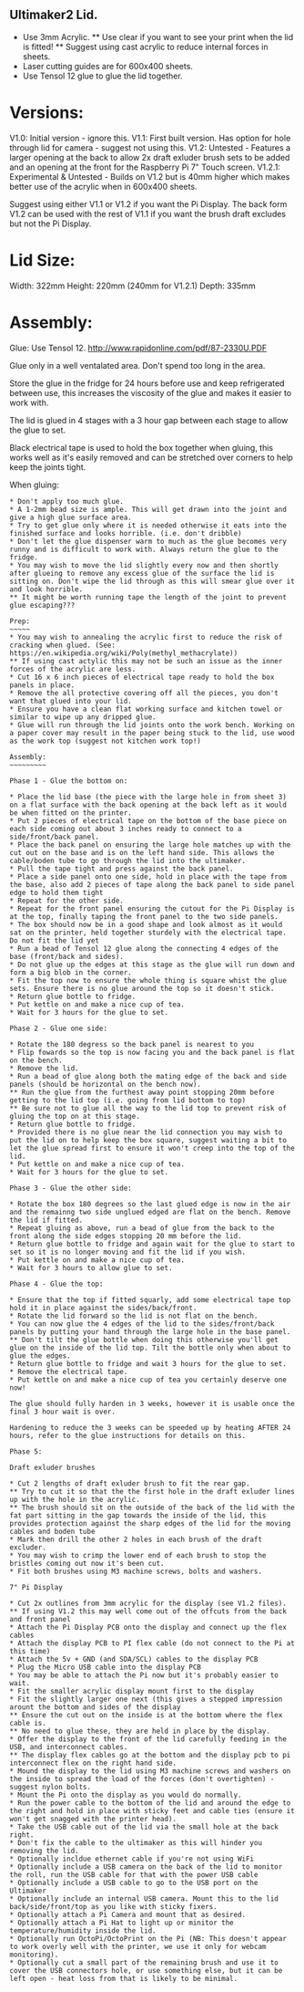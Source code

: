 Ultimaker2 Lid.
---------------

* Use 3mm Acrylic. 
** Use clear if you want to see your print when the lid is fitted!
** Suggest using cast acrylic to reduce internal forces in sheets.
* Laser cutting guides are for 600x400 sheets.
* Use Tensol 12 glue to glue the lid together.

Versions:
=========
V1.0: Initial version - ignore this.
V1.1: First built version. Has option for hole through lid for camera - suggest not using this.
V1.2: Untested - Features a larger opening at the back to allow 2x draft exluder brush sets to be added and an opening at the front for the Raspberry Pi 7" Touch screen.
V1.2.1: Experimental & Untested - Builds on V1.2 but is 40mm higher which makes better use of the acrylic when in 600x400 sheets.

Suggest using either V1.1 or V1.2 if you want the Pi Display. The back form V1.2 can be used with the rest of V1.1 if you want the brush draft excludes but not the Pi Display.

Lid Size: 
=========
Width: 322mm
Height: 220mm (240mm for V1.2.1)
Depth: 335mm

Assembly:
=========

Glue: Use Tensol 12. http://www.rapidonline.com/pdf/87-2330U.PDF

Glue only in a well ventalated area. Don't spend too long in the area. 

Store the glue in the fridge for 24 hours before use and keep refrigerated between use, this increases the viscosity of the glue and makes it easier to work with.

The lid is glued in 4 stages with a 3 hour gap between each stage to allow the glue to set.

Black electrical tape is used to hold the box together when gluing, this works well as it's easily removed and can be stretched over corners to help keep the joints tight.

When gluing:
~~~~~~~~~~~~
* Don't apply too much glue.
* A 1-2mm bead size is ample. This will get drawn into the joint and give a high glue surface area.
* Try to get glue only where it is needed otherwise it eats into the finished surface and looks horrible. (i.e. don't dribble)
* Don't let the glue dispenser warm to much as the glue becomes very runny and is difficult to work with. Always return the glue to the fridge.
* You may wish to move the lid slightly every now and then shortly after glueing to remove any excess glue of the surface the lid is sitting on. Don't wipe the lid through as this will smear glue over it and look horrible.
** It might be worth running tape the length of the joint to prevent glue escaping???

Prep:
~~~~~
* You may wish to annealing the acrylic first to reduce the risk of cracking when glued. (See: https://en.wikipedia.org/wiki/Poly(methyl_methacrylate))
** If using cast actylic this may not be such an issue as the inner forces of the acrylic are less.
* Cut 16 x 6 inch pieces of electrical tape ready to hold the box panels in place.
* Remove the all protective covering off all the pieces, you don't want that glued into your lid.
* Ensure you have a clean flat working surface and kitchen towel or similar to wipe up any dripped glue.
* Glue will run through the lid joints onto the work bench. Working on a paper cover may result in the paper being stuck to the lid, use wood as the work top (suggest not kitchen work top!)

Assembly:
~~~~~~~~~

Phase 1 - Glue the bottom on:

* Place the lid base (the piece with the large hole in from sheet 3) on a flat surface with the back opening at the back left as it would be when fitted on the printer.
* Put 2 pieces of electrical tape on the bottom of the base piece on each side coming out about 3 inches ready to connect to a side/front/back panel.
* Place the back panel on ensuring the large hole matches up with the cut out on the base and is on the left hand side. This allows the cable/boden tube to go through the lid into the ultimaker. 
* Pull the tape tight and press against the back panel.
* Place a side panel onto one side, hold in place with the tape from the base, also add 2 pieces of tape along the back panel to side panel edge to hold them tight
* Repeat for the other side.
* Repeat for the front panel ensuring the cutout for the Pi Display is at the top, finally taping the front panel to the two side panels.
* The box should now be in a good shape and look almost as it would sat on the printer, held together sturdely with the electrical tape. Do not fit the lid yet
* Run a bead of Tensol 12 glue along the connecting 4 edges of the base (front/back and sides). 
* Do not glue up the edges at this stage as the glue will run down and form a big blob in the corner.
* Fit the top now to ensure the whole thing is square whist the glue sets. Ensure there is no glue around the top so it doesn't stick.
* Return glue bottle to fridge.
* Put kettle on and make a nice cup of tea.
* Wait for 3 hours for the glue to set.

Phase 2 - Glue one side:

* Rotate the 180 degress so the back panel is nearest to you
* Flip fowards so the top is now facing you and the back panel is flat on the bench.
* Remove the lid.
* Run a bead of glue along both the mating edge of the back and side panels (should be horizontal on the bench now). 
** Run the glue from the furthest away point stopping 20mm before getting to the lid top (i.e. going from lid bottom to top)
** Be sure not to glue all the way to the lid top to prevent risk of gluing the top on at this stage.
* Return glue bottle to fridge. 
* Provided there is no glue near the lid connection you may wish to put the lid on to help keep the box square, suggest waiting a bit to let the glue spread first to ensure it won't creep into the top of the lid.
* Put kettle on and make a nice cup of tea.
* Wait for 3 hours for the glue to set.

Phase 3 - Glue the other side:

* Rotate the box 180 degrees so the last glued edge is now in the air and the remainng two side unglued edged are flat on the bench. Remove the lid if fitted.
* Repeat gluing as above, run a bead of glue from the back to the front along the side edges stopping 20 mm before the lid.
* Return glue bottle to fridge and again wait for the glue to start to set so it is no longer moving and fit the lid if you wish.
* Put kettle on and make a nice cup of tea.
* Wait for 3 hours to allow glue to set.

Phase 4 - Glue the top:

* Ensure that the top if fitted squarly, add some electrical tape top hold it in place against the sides/back/front.
* Rotate the lid forward so the lid is not flat on the bench.
* You can now glue the 4 edges of the lid to the sides/front/back panels by putting your hand through the large hole in the base panel.
** Don't tilt the glue bottle when doing this otherwise you'll get glue on the inside of the lid top. Tilt the bottle only when about to glue the edges.
* Return glue bottle to fridge and wait 3 hours for the glue to set.
* Remove the electrical tape.
* Put kettle on and make a nice cup of tea you certainly deserve one now!

The glue should fully harden in 3 weeks, however it is usable once the final 3 hour wait is over. 

Hardening to reduce the 3 weeks can be speeded up by heating AFTER 24 hours, refer to the glue instructions for details on this.

Phase 5:

Draft exluder brushes

* Cut 2 lengths of draft exluder brush to fit the rear gap. 
** Try to cut it so that the the first hole in the draft exluder lines up with the hole in the acrylic.
** The brush should sit on the outside of the back of the lid with the fat part sitting in the gap towards the inside of the lid, this provides protection against the sharp edges of the lid for the moving cables and boden tube
* Mark then drill the other 2 holes in each brush of the draft excluder.
* You may wish to crimp the lower end of each brush to stop the bristles coming out now it's been cut.
* Fit both brushes using M3 machine screws, bolts and washers.

7" Pi Display

* Cut 2x outlines from 3mm acrylic for the display (see V1.2 files).
** If using V1.2 this may well come out of the offcuts from the back and front panel
* Attach the Pi Display PCB onto the display and connect up the flex cables
* Attach the display PCB to PI flex cable (do not connect to the Pi at this time)
* Attach the 5v + GND (and SDA/SCL) cables to the display PCB
* Plug the Micro USB cable into the display PCB
* You may be able to attach the Pi now but it's probably easier to wait.
* Fit the smaller acrylic display mount first to the display
* Fit the slightly larger one next (this gives a stepped impression arount the bottom and sides of the display
** Ensure the cut out on the inside is at the bottom where the flex cable is.
** No need to glue these, they are held in place by the display.
* Offer the display to the front of the lid carefully feeding in the USB, and interconnect cables.
** The display flex cables go at the bottom and the display pcb to pi interconnect flex on the right hand side.
* Mound the display to the lid using M3 machine screws and washers on the inside to spread the load of the forces (don't overtighten) - suggest nylon bolts.
* Mount the Pi onto the display as you would do normally.
* Run the power cable to the bottom of the lid and around the edge to the right and hold in place with sticky feet and cable ties (ensure it won't get snagged with the printer head).
* Take the USB cable out of the lid via the small hole at the back right.
* Don't fix the cable to the ultimaker as this will hinder you removing the lid.
* Optionally incldue ethernet cable if you're not using WiFi
* Optionally include a USB camera on the back of the lid to monitor the roll, run the USB cable for that with the power USB cable
* Optionally include a USB cable to go to the USB port on the Ultimaker
* Optionally include an internal USB camera. Mount this to the lid back/side/front/top as you like with sticky fixers.
* Optionally attach a Pi Camera and mount that as desired.
* Optionally attach a Pi Hat to light up or minitor the temperature/humidity inside the lid.
* Optionally run OctoPi/OctoPrint on the Pi (NB: This doesn't appear to work overly well with the printer, we use it only for webcam monitoring).
* Optionally cut a small part of the remaining brush and use it to cover the USB connectors hole, or use something else, but it can be left open - heat loss from that is likely to be minimal.
